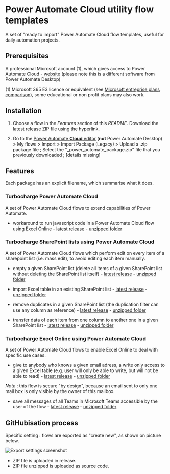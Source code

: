 # Power Automate Cloud utility flow templates
A set of "ready to import" Power Automate Cloud flow templates, useful for daily automation projects.

## Prerequisites

A professional Microsoft account (1), which gives access to Power Automate Cloud - [website](https://emea.flow.microsoft.com) (please note this is a different software from Power Automate Desktop)

(1) Microsoft 365 E3 licence or equivalent (see [Microsoft entreprise plans comparison](https://www.microsoft.com/microsoft-365/compare-microsoft-365-enterprise-plans)), some educational or non profit plans may also work.

## Installation

1. Choose a flow in the *Features* section of this *README*. Download the latest release ZIP file using the hyperlink.

2. Go to the [Power Automate **Cloud** editor](https://make.powerautomate.com) (**not** Power Automate Desktop) > My flows > Import > Import Package (Legacy) > Upload a .zip package file ;
Select the "<feature>_power_automate_package.zip" file that you previously downloaded ;
[details missing]
 
## Features

Each package has an explicit filename, which summarise what it does.

### Turbocharge Power Automate Cloud

A set of Power Automate Cloud flows to extend capabilities of Power Automate.

* workaround to run javascript code in a Power Automate Cloud flow using Excel Online - [latest release](https://github.com/ronan-deshays/power-automate-cloud-utility-templates/releases/latest/download/run_javascript_code_using_excel_online.zip) - [unzipped folder](https://github.com/ronan-deshays/power-automate-cloud-utility-templates/tree/main/run_javascript_code_using_excel_online)

### Turbocharge SharePoint lists using Power Automate Cloud

A set of Power Automate Cloud flows which perform edit on every item of a sharepoint list (i.e. mass edit), to avoid editing each item manually.

* empty a given SharePoint list (delete all items of a given SharePoint list without deleting the SharePoint list itself) - [latest release](https://github.com/ronan-deshays/power-automate-cloud-utility-templates/releases/latest/download/sharepoint_list___empty_list.zip) - [unzipped folder](https://github.com/ronan-deshays/power-automate-cloud-utility-templates/tree/main/sharepoint_list___empty_list)

* import Excel table in an existing SharePoint list - [latest release](https://github.com/ronan-deshays/power-automate-cloud-utility-templates/releases/latest/download/sharepoint_list___import_excel_array_in_existing_list.zip) - [unzipped folder](https://github.com/ronan-deshays/power-automate-cloud-utility-templates/tree/main/sharepoint_list___import_excel_array_in_existing_list)

* remove duplicates in a given SharePoint list (the duplication filter can use any column as reference) - [latest release](https://github.com/ronan-deshays/power-automate-cloud-utility-templates/releases/latest/download/sharepoint_list___remove_duplicates.zip) - [unzipped folder](https://github.com/ronan-deshays/power-automate-cloud-utility-templates/tree/main/sharepoint_list___remove_duplicates)

* transfer data of each item from one column to another one in a given SharePoint list - [latest release](https://github.com/ronan-deshays/power-automate-cloud-utility-templates/releases/latest/download/sharepoint_list___transfert_column_data_to_another_column.zip) - [unzipped folder](https://github.com/ronan-deshays/power-automate-cloud-utility-templates/tree/main/sharepoint_list___transfert_column_data_to_another_column)

### Turbocharge Excel Online using Power Automate Cloud

A set of Power Automate Cloud flows to enable Excel Online to deal with specific use cases.

* give to anybody who knows a given email adress, a write only access to a given Excel table (e.g. user will only be able to write, but will not be able to read) - [latest release](https://github.com/ronan-deshays/power-automate-cloud-utility-templates/releases/latest/download/write_only_access_to_excel_table_using_outlook.zip) - [unzipped folder](https://github.com/ronan-deshays/power-automate-cloud-utility-templates/tree/main/write_only_access_to_excel_table_using_outlook)

*Note* : this flow is secure "by design", because an email sent to only one mail box is only visible by the owner of this mailbox.

* save all messages of all Teams in Microsoft Teams accessible by the user of the flow - [latest release](https://github.com/ronan-deshays/power-automate-cloud-utility-templates/releases/latest/save_all_teams_team_messages.zip) - [unzipped folder](https://github.com/ronan-deshays/power-automate-cloud-utility-templates/tree/main/save_all_teams_team_messages)

## GitHubisation process

Specific setting : flows are exported as "create new", as shown on picture below.

![Export settings screenshot](https://github.com/ronan-deshays/power-automate-cloud-utility-templates/blob/main/0%20-%20docs/ExportProcess1.png)

* ZIP file is uploaded in release.
* ZIP file unzipped is uploaded as source code.
